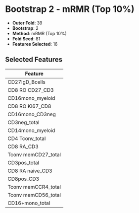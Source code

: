 # Bootstrap 2 - mRMR (Top 10%)

- **Outer Fold**: 39
- **Bootstrap**: 2
- **Method**: mRMR (Top 10%)
- **Fold Seed**: 81
- **Features Selected**: 16

## Selected Features

| Feature |
|---------|
| CD27IgD_Bcells |
| CD8 RO CD27_CD3 |
| CD16mono_myeloid |
| CD8 RO Ki67_CD8 |
| CD16mono_CD3neg |
| CD3neg_total |
| CD14mono_myeloid |
| CD4 Tconv_total |
| CD8 RA_CD3 |
| Tconv memCD27_total |
| CD3pos_total |
| CD8 RA naive_CD3 |
| CD8pos_CD3 |
| Tconv memCCR4_total |
| Tconv memCD56_total |
| CD16+mono_total |

